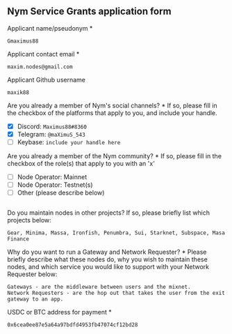 Nym Service Grants application form 
------------------------------------

Applicant name/pseudonym *
```
Gmaximus88
```

Applicant contact email *
```
maxim.nodes@gmail.com
```

Applicant Github username
```
maxik88
```

Are you already a member of Nym's social channels? * 
If so, please fill in the checkbox of the platforms that apply to you, and include your handle. 
- [x] Discord: `Maximus88#8360`
- [x] Telegram: `@maXimuS_543`
- [ ] Keybase: `include your handle here`

Are you already a member of the Nym community? * 
If so, please fill in the checkbox of the role(s) that apply to you with an 'x' 
- [ ] Node Operator: Mainnet 
- [ ] Node Operator: Testnet(s)
- [ ] Other (please describe below)
```
```

Do you maintain nodes in other projects? 
If so, please briefly list which projects below: 
```
Gear, Minima, Massa, Ironfish, Penumbra, Sui, Starknet, Subspace, Masa Finance
```

Why do you want to run a Gateway and Network Requester? * 
Please briefly describe what these nodes do, why you wish to maintain these nodes, and which service you would like to support with your Network Requester below: 
```
Gateways - are the middleware between users and the mixnet.
Network Requesters - are the hop out that takes the user from the exit gateway to an app.
```

USDC or BTC address for payment * 
```
0x6cea0ee87e5a64a97bdfd4953fb47074cf12bd28
```
